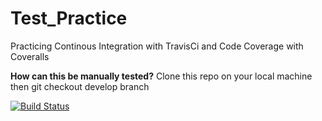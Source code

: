 # Test_Practice
Practicing Continous Integration with TravisCi and Code Coverage with Coveralls

**How can this be manually tested?**
Clone this repo on your local machine then git checkout develop branch

[![Build Status](https://travis-ci.com/KelvinMuthama/Test_Practice.svg?branch=develop)](https://travis-ci.com/KelvinMuthama/Test_Practice)


